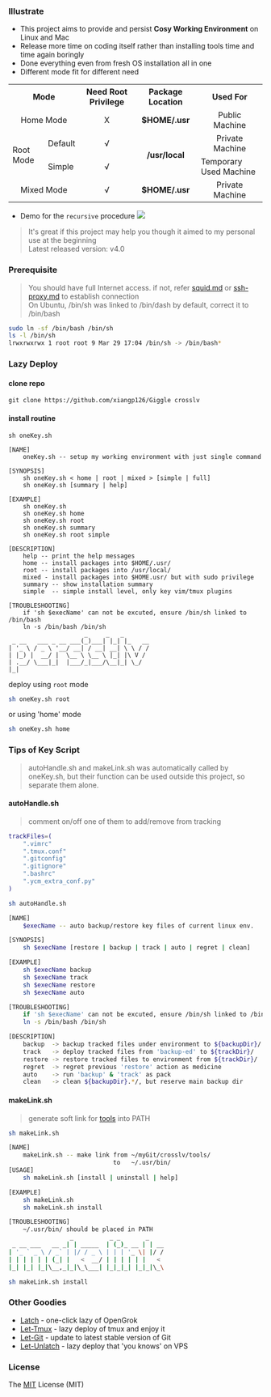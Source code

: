 ### Illustrate
- This project aims to provide and persist **Cosy Working Environment** on Linux and Mac
- Release more time on coding itself rather than installing tools time and time again boringly
- Done everything even from fresh OS installation all in one
- Different mode fit for different need
<table width=100%>
    <tr align=center>
        <th colspan=2> Mode </th>
        <th>Need Root Privilege</th>
        <th> Package Location</th>
        <th>Used For</th>
    </tr>
    <tr>
        <td colspan=2 align=center>Home Mode</td>
        <td align=center>&Chi;</td>
        <td align=center><b>$HOME/.usr</b></td>
        <td align=center>Public Machine</td>
    </tr>
    <tr>
        <td rowspan=2>Root Mode</td>
        <td>Default</td>
        <td align=center>&radic;</td>
        <td rowspan=2 align=center><b>/usr/local</b></td>
        <td align=center>Private Machine</td>
    </tr>
        <tr>
        <td>Simple</td>
        <td align=center>&radic;</td>
        <td>Temporary Used Machine</td>
    </tr>
    <tr>
        <td colspan=2 align=center>Mixed Mode</td>
        <td align=center>&radic;</td>
        <td align=center><b>$HOME/.usr</td>
        <td align=center>Private Machine</td>
    </tr>
</table>

- Demo for the `recursive` procedure
![](./res/persistlv.gif)

> It's great if this project may help you though it aimed to my personal use at the beginning<br>
> Latest released version: v4.0

### Prerequisite
> You should have full Internet access. if not, refer [squid.md](./doc/squid.md) or [ssh-proxy.md](./doc/ssh-proxy.md) to establish connection<br>
> On Ubuntu, /bin/sh was linked to /bin/dash by default, correct it to /bin/bash

```bash
sudo ln -sf /bin/bash /bin/sh
ls -l /bin/sh
lrwxrwxrwx 1 root root 9 Mar 29 17:04 /bin/sh -> /bin/bash*
```

### Lazy Deploy
#### clone repo
```git
git clone https://github.com/xiangp126/Giggle crosslv
```

#### install routine
```
sh oneKey.sh

[NAME]
    oneKey.sh -- setup my working environment with just single command

[SYNOPSIS]
    sh oneKey.sh < home | root | mixed > [simple | full]
    sh oneKey.sh [summary | help]

[EXAMPLE]
    sh oneKey.sh
    sh oneKey.sh home
    sh oneKey.sh root
    sh oneKey.sh summary
    sh oneKey.sh root simple

[DESCRIPTION]
    help -- print the help messages
    home -- install packages into $HOME/.usr/
    root -- install packages into /usr/local/
    mixed - install packages into $HOME.usr/ but with sudo privilege
    summary -- show installation summary
    simple  -- simple install level, only key vim/tmux plugins

[TROUBLESHOOTING]
    if 'sh $execName' can not be excuted, ensure /bin/sh linked to /bin/bash
    ln -s /bin/bash /bin/sh
                     _     _   _
 _ __   ___ _ __ ___(_)___| |_| |_   __
| '_ \ / _ \ '__/ __| / __| __| \ \ / /
| |_) |  __/ |  \__ \ \__ \ |_| |\ V /
| .__/ \___|_|  |___/_|___/\__|_| \_/
|_|
```

deploy using `root` mode

```bash
sh oneKey.sh root
```

or using 'home' mode

```bash
sh oneKey.sh home
```

### Tips of Key Script
> autoHandle.sh and makeLink.sh was automatically called by oneKey.sh, but their function can be used outside this project, so separate them alone.

#### autoHandle.sh
> comment on/off one of them to add/remove from tracking

```bash
trackFiles=(
    ".vimrc"
    ".tmux.conf"
    ".gitconfig"
    ".gitignore"
    ".bashrc"
    ".ycm_extra_conf.py"
)
```

```bash
sh autoHandle.sh

[NAME]
    $execName -- auto backup/restore key files of current linux env.

[SYNOPSIS]
    sh $execName [restore | backup | track | auto | regret | clean]

[EXAMPLE]
    sh $execName backup
    sh $execName track
    sh $execName restore
    sh $execName auto

[TROUBLESHOOTING]
    if 'sh $execName' can not be excuted, ensure /bin/sh linked to /bin/bash
    ln -s /bin/bash /bin/sh

[DESCRIPTION]
    backup  -> backup tracked files under environment to ${backupDir}/
    track   -> deploy tracked files from 'backup-ed' to ${trackDir}/
    restore -> restore tracked files to environment from ${trackDir}/
    regret  -> regret previous 'restore' action as medicine
    auto    -> run 'backup' & 'track' as pack
    clean   -> clean ${backupDir}.*/, but reserve main backup dir
```

#### makeLink.sh
> generate soft link for [tools](./tools) into PATH

```bash
sh makeLink.sh

[NAME]
    makeLink.sh -- make link from ~/myGit/crosslv/tools/
                             to   ~/.usr/bin/
[USAGE]
    sh makeLink.sh [install | uninstall | help]

[EXAMPLE]
    sh makeLink.sh
    sh makeLink.sh install

[TROUBLESHOOTING]
    ~/.usr/bin/ should be placed in PATH
                 _          _ _       _
 _ __ ___   __ _| | _____  | (_)_ __ | | __
| '_ ` _ \ / _` | |/ / _ \ | | | '_ \| |/ /
| | | | | | (_| |   <  __/ | | | | | |   <
|_| |_| |_|\__,_|_|\_\___| |_|_|_| |_|_|\_\

```
```bash
sh makeLink.sh install
```

### Other Goodies
- [Latch](https://github.com/xiangp126/latch) - one-click lazy of OpenGrok
- [Let-Tmux](https://github.com/xiangp126/let-tmux) - lazy deploy of tmux and enjoy it
- [Let-Git](https://github.com/xiangp126/let-git) - update to latest stable version of Git
- [Let-Unlatch](https://github.com/xiangp126/let-unlatch) - lazy deploy that 'you knows' on VPS

### License
The [MIT](./LICENSE.txt) License (MIT)